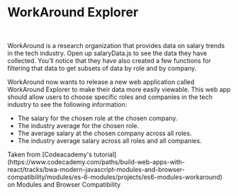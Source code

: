 <h1>WorkAround Explorer</h1>
<br>
<p>WorkAround is a research organization that provides data on salary trends in the tech industry. Open up salaryData.js to see the data they have collected. You’ll notice that they have also created a few functions for filtering that data to get subsets of data by role and by company.</p>

<p>WorkAround now wants to release a new web application called WorkAround Explorer to make their data more easily viewable. This web app should allow users to choose specific roles and companies in the tech industry to see the following information:</p>

<ul>
<li>The salary for the chosen role at the chosen company.</li>
<li>The industry average for the chosen role.</li>
<li>The average salary at the chosen company across all roles.</li>
<li>The industry average salary across all roles and all companies.</li>
</ul>

<p>Taken from [Codeacademy's tutorial](https://www.codecademy.com/paths/build-web-apps-with-react/tracks/bwa-modern-javascript-modules-and-browser-compatibility/modules/es-6-modules/projects/es6-modules-workaround) on Modules and Browser Compatibility</p>
